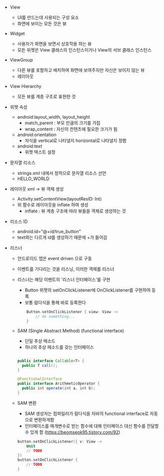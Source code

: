 * View
    * UI를 만드는데 사용되는 구성 요소
    * 화면에 보이는 모든 것은 뷰

* Widget
    * 사용자가 화면을 보면서 상호작용 하는 뷰
    * 모든 위젯은 View 클래스의 인스턴스이거나 View의 서브 클래스 인스턴스

* ViewGroup
    * 다른 뷰를 포함하고 배치하여 화면에 보여주지만 자신은 보이지 않는 뷰
    * 레이아웃

* View Hierarchy
    * 모든 뷰를 계층 구조로 표현한 것

* 위젯 속성
    * android:layout_width, layout_height
        * match_parent  : 부모 만큼의 크기를 가짐
        * wrap_content  : 자신의 컨텐츠에 필요한 크기가 됨
    * android:orientation
        * 자식을 vertical로 나타낼지 horizontal로 나타낼지 정함
    * android:text
        * 위젯 텍스트 설정

* 문자열 리소스
    * strings.xml 내에서 정적으로 문자열 리소스 선언
    * <string name="my_string">HELLO_WORLD</string>

* 레이아웃 xml -> 뷰 객체 생성
    * Activity.setContentView(layoutResID: Int)
    * 위 함수로 레이아웃을 inflate 하여 생성
        * inflate : 뷰 계층 구조에 따라 뷰들을 객체로 생성하는 것

* 리소스 ID
    * android:id="@+id/true_button"
    * text와는 다르게 id를 생성하기 때문에 +가 들어감

* 리스너
    * 안드로이드 앱은 event driven 으로 구동
    * 이벤트를 기다리는 것을 리스닝, 이러한 객체를 리스너
    * 리스너는 해당 이벤트의 '리스너 인터페이스'를 구현
        * Button 위젯의 setOnClickListener에 OnClickListener를 구현하여 등록
        * 보통 람다식을 통해 바로 등록한다
        ```kotlin
            Button.setOnClickListener { view: View ->
                // do something...
            }
        ```
      
    * SAM (Single Abstract Method) (functional interface)
        * 단일 추상 메소드
        * 하나의 추상 메소드를 갖는 인터페이스
        ```java
      
      public interface Callable<T> {
          public T call();
      }
      
      @FunctionalInterface
      public interface ArithmeticOperator {
          public int operate(int a, int b);
      }
        ```
        
    * SAM 변환
        * SAM 생성자는 컴파일러가 람다식을 자바의 functional interface로 자동으로 변환하게함
        * 인터페이스를 매개변수로 받는 함수에 대해 인터페이스 대신 함수를 전달할 수 있게 함
        (https://beomseok95.tistory.com/92)
        ```kotlin
        button.setOnClickListener({ v: View ->
            Unit
            // TODO
        })
        button.setOnClickListener {
            // TODO
        }
        ```
    